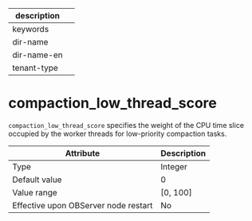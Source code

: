 | description ||
|---|---|
| keywords ||
| dir-name ||
| dir-name-en ||
| tenant-type ||

# compaction_low_thread_score


`compaction_low_thread_score` specifies the weight of the CPU time slice occupied by the worker threads for low-priority compaction tasks.

| **Attribute** | **Description** |
|------------------|----------|
| Type | Integer |
| Default value | 0 |
| Value range | \[0, 100\] |
| Effective upon OBServer node restart | No |
